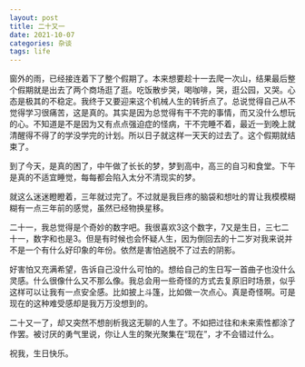 ```yaml
---
layout: post
title: 二十又一
date: 2021-10-07
categories: 杂谈
tags: life
---
```


窗外的雨，已经接连着下了整个假期了。本来想要趁十一去爬一次山，结果最后整个假期就是出去了两个商场逛了逛。吃饭散步哭，喝咖啡，哭，逛公园，又哭。心态是极其的不稳定。我终于又要迎来这个机械人生的转折点了。总说觉得自己从不觉得学习很痛苦，这是真的。其实是因为总觉得有干不完的事情，而又没什么想玩的心。不知道是不是因为又有点点强迫症的怪病，干不完睡不着，最近一到晚上就清醒得不得了的学没学完的计划。所以日子就这样一天天的过去了。这个假期就结束了。

到了今天，是真的困了，中午做了长长的梦，梦到高中，高三的自习和食堂。下午是真的不适宜睡觉，每每都会陷入太分不清现实的梦。

就这么迷迷瞪瞪着，三年就过完了。不过就是我巨疼的脑袋和想吐的胃让我模模糊糊有一点三年前的感觉，虽然已经物换星移。

二十一，我总觉得是个奇妙的数字吧。我很喜欢3这个数字，7又是生日，三七二十一，数字和也是3。但是有时候也会怀疑人生，因为倒回去的十二岁对我来说并不是一个有什么好印象的年份。依然是害怕逃脱不了过去的阴影。

好害怕又充满希望，告诉自己没什么可怕的。想给自己的生日写一首曲子也没什么灵感。什么很像什么又不那么像。我总会用一些奇怪的方式去复原旧时场景，似乎这样可以让我有一点安全感。比如披上斗篷，比如做一次点心。真是奇怪啊。可是现在的这种难受感却是我万万没想到的。

二十又一了，却又突然不想剖析我这无聊的人生了。不如把过往和未来索性都涂了作罢。被讨厌的勇气里说，你让人生的聚光聚集在“现在”，才不会错过什么。

祝我，生日快乐。
